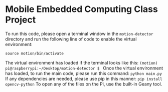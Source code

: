 # Mobile Embedded Computing Class Project

To run this code, please open a terminal window in the `motion-detector` directory and run the following line of code to enable the virtual environment: 

```source motion/bin/activate```

The virtual environment has loaded if the terminal looks like this: 
```(motion) pi@raspberrypi:~/Desktop/motion-detector $ ```
Once the virtual environment has loaded, to run the main code, please run this command:
```python main.py```
If any dependencies are needed, please use pip in this manner:
```pip install opencv-python```
To open any of the files on the Pi, use the built-in Geany tool. 